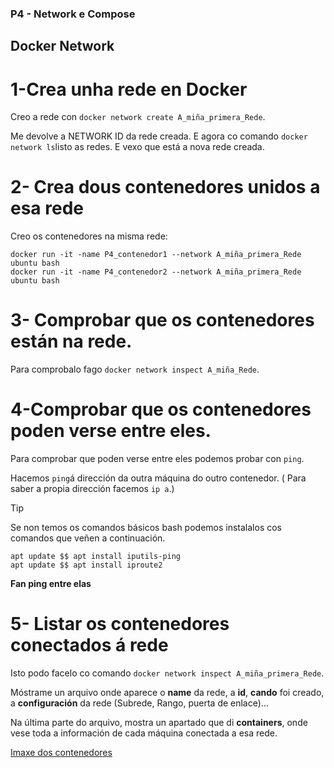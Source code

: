### P4 - Network e Compose
## Docker Network
# 1-Crea unha rede en Docker
Creo a rede con `docker network create A_miña_primera_Rede`.

Me devolve a NETWORK ID da rede creada. E agora co comando `docker network ls`listo as redes. E vexo que está a nova rede creada.

# 2- Crea dous contenedores unidos a esa rede
Creo os contenedores na misma rede:

```
docker run -it -name P4_contenedor1 --network A_miña_primera_Rede ubuntu bash
docker run -it -name P4_contenedor2 --network A_miña_primera_Rede ubuntu bash
```

# 3- Comprobar que os contenedores están na rede.
Para comprobalo fago `docker network inspect A_miña_Rede`.

# 4-Comprobar que os contenedores poden verse entre eles.
Para comprobar que poden verse entre eles podemos probar con `ping`.

Hacemos `ping`á dirección da outra máquina do outro contenedor. ( Para saber a propia dirección facemos `ip a`.)

>[!TIP]
>Se non temos os comandos básicos bash podemos instalalos cos comandos que veñen a continuación.

```
apt update $$ apt install iputils-ping
apt update $$ apt install iproute2
```
**Fan ping entre elas**

# 5- Listar os contenedores conectados á rede
Isto podo facelo co comando `docker network inspect A_miña_primera_Rede`.

Móstrame un arquivo onde aparece o **name** da rede, a **id**, **cando** foi creado, a **configuración** da rede (Subrede, Rango, puerta de enlace)...

Na última parte do arquivo, mostra un apartado que di **containers**, onde vese toda a información de cada máquina conectada a esa rede.

[Imaxe dos contenedores](https://github.com/luk295/P4-Network-e-Compose/blob/main/Contenedores.png)
